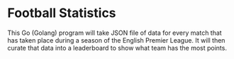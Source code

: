 # Football Statistics

This Go (Golang) program will take JSON file of data for every match that has taken place during a season of the English Premier League. It will then curate that data into a leaderboard to show what team has the most points.
